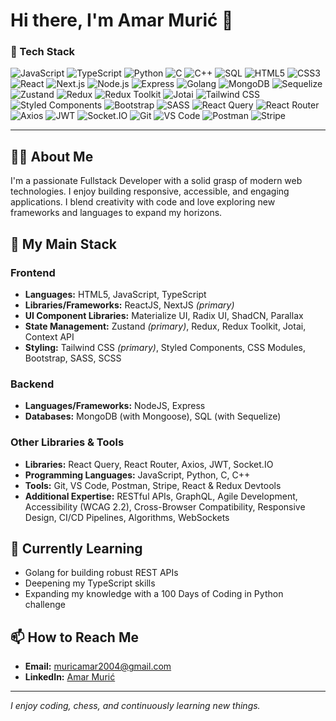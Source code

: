# Hi there, I'm Amar Murić 👋


### 🚀 Tech Stack
![JavaScript](https://img.shields.io/badge/JavaScript-F7DF1E?logo=javascript&logoColor=black)
![TypeScript](https://img.shields.io/badge/TypeScript-3178C6?logo=typescript&logoColor=white)
![Python](https://img.shields.io/badge/Python-3776AB?logo=python&logoColor=white)
![C](https://img.shields.io/badge/C-A8B9CC?logo=c&logoColor=white)
![C++](https://img.shields.io/badge/C++-00599C?logo=c%2B%2B&logoColor=white)
![SQL](https://img.shields.io/badge/SQL-4479A1?logo=postgresql&logoColor=white)
![HTML5](https://img.shields.io/badge/HTML5-E34F26?logo=html5&logoColor=white)
![CSS3](https://img.shields.io/badge/CSS3-1572B6?logo=css3&logoColor=white)
![React](https://img.shields.io/badge/React-61DAFB?logo=react&logoColor=black)
![Next.js](https://img.shields.io/badge/Next.js-000000?logo=next.js&logoColor=white)
![Node.js](https://img.shields.io/badge/Node.js-339933?logo=node.js&logoColor=white)
![Express](https://img.shields.io/badge/Express-000000?logo=express&logoColor=white)
![Golang](https://img.shields.io/badge/Go-00ADD8?logo=go&logoColor=white)
![MongoDB](https://img.shields.io/badge/MongoDB-47A248?logo=mongodb&logoColor=white)
![Sequelize](https://img.shields.io/badge/Sequelize-52B0E7?logo=sequelize&logoColor=white)
![Zustand](https://img.shields.io/badge/Zustand-FFB800?logo=zustand&logoColor=white)
![Redux](https://img.shields.io/badge/Redux-764ABC?logo=redux&logoColor=white)
![Redux Toolkit](https://img.shields.io/badge/Redux_Toolkit-764ABC?logo=redux&logoColor=white)
![Jotai](https://img.shields.io/badge/Jotai-FFB800?logo=jotai&logoColor=white)
![Tailwind CSS](https://img.shields.io/badge/Tailwind_CSS-38B2AC?logo=tailwind-css&logoColor=white)
![Styled Components](https://img.shields.io/badge/Styled_Components-DB7093?logo=styled-components&logoColor=white)
![Bootstrap](https://img.shields.io/badge/Bootstrap-7952B3?logo=bootstrap&logoColor=white)
![SASS](https://img.shields.io/badge/SASS-CC6699?logo=sass&logoColor=white)
![React Query](https://img.shields.io/badge/React_Query-FF4154?logo=reactquery&logoColor=white)
![React Router](https://img.shields.io/badge/React_Router-CA4245?logo=reactrouter&logoColor=white)
![Axios](https://img.shields.io/badge/Axios-5A29E4?logo=axios&logoColor=white)
![JWT](https://img.shields.io/badge/JWT-000000?logo=json-web-token&logoColor=white)
![Socket.IO](https://img.shields.io/badge/Socket.IO-010101?logo=socket.io&logoColor=white)
![Git](https://img.shields.io/badge/Git-F05032?logo=git&logoColor=white)
![VS Code](https://img.shields.io/badge/VS_Code-007ACC?logo=visual-studio-code&logoColor=white)
![Postman](https://img.shields.io/badge/Postman-FF6C37?logo=postman&logoColor=white)
![Stripe](https://img.shields.io/badge/Stripe-635BFF?logo=stripe&logoColor=white)

---

## 👨‍💻 About Me  

I'm a passionate Fullstack Developer with a solid grasp of modern web technologies. I enjoy building responsive, accessible, and engaging applications. I blend creativity with code and love exploring new frameworks and languages to expand my horizons.

## 🚀 My Main Stack  

### Frontend  
- **Languages:** HTML5, JavaScript, TypeScript  
- **Libraries/Frameworks:** ReactJS, NextJS *(primary)*  
- **UI Component Libraries:** Materialize UI, Radix UI, ShadCN, Parallax  
- **State Management:** Zustand *(primary)*, Redux, Redux Toolkit, Jotai, Context API  
- **Styling:** Tailwind CSS *(primary)*, Styled Components, CSS Modules, Bootstrap, SASS, SCSS  

### Backend  
- **Languages/Frameworks:** NodeJS, Express  
- **Databases:** MongoDB (with Mongoose), SQL (with Sequelize)  

### Other Libraries & Tools  
- **Libraries:** React Query, React Router, Axios, JWT, Socket.IO  
- **Programming Languages:** JavaScript, Python, C, C++  
- **Tools:** Git, VS Code, Postman, Stripe, React & Redux Devtools  
- **Additional Expertise:** RESTful APIs, GraphQL, Agile Development, Accessibility (WCAG 2.2), Cross-Browser Compatibility, Responsive Design, CI/CD Pipelines, Algorithms, WebSockets  

## 🌱 Currently Learning  
- Golang for building robust REST APIs  
- Deepening my TypeScript skills  
- Expanding my knowledge with a 100 Days of Coding in Python challenge  

## 📫 How to Reach Me  
- **Email:** [muricamar2004@gmail.com](mailto:muricamar2004@gmail.com)  
- **LinkedIn:** [Amar Murić](https://www.linkedin.com/in/amar-muri%C4%87-52564b2a2/)  

---

*I enjoy coding, chess, and continuously learning new things.*
